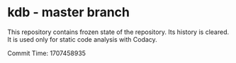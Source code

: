 # kdb - master branch

This repository contains frozen state of the repository.
Its history is cleared. It is used only for static code
analysis with Codacy.

Commit Time: 1707458935